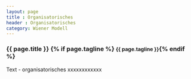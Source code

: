 ```yaml
---
layout: page
title : Organisatorisches
header : Organisatorisches
category: Wiener Modell
---
```


<div class="page-header">
  <h3>{{ page.title }} {% if page.tagline %} <small>{{ page.tagline }}</small>{% endif %}</h3>
</div>

Text - organisatorisches xxxxxxxxxxxx
